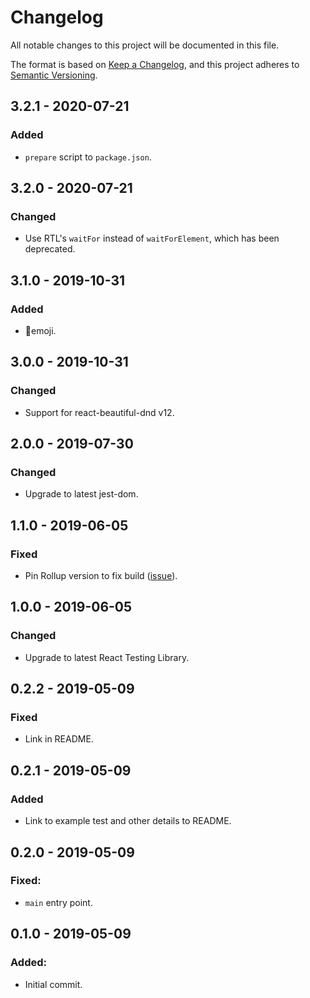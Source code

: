 # Changelog

All notable changes to this project will be documented in this file.

The format is based on [Keep a Changelog](https://keepachangelog.com/en/1.0.0/),
and this project adheres to [Semantic Versioning](https://semver.org/spec/v2.0.0.html).

## 3.2.1 - 2020-07-21

### Added

- `prepare` script to `package.json`.

## 3.2.0 - 2020-07-21

### Changed

- Use RTL's `waitFor` instead of `waitForElement`, which has been deprecated.

## 3.1.0 - 2019-10-31

### Added

- 🧤emoji.

## 3.0.0 - 2019-10-31

### Changed

- Support for react-beautiful-dnd v12.

## 2.0.0 - 2019-07-30

### Changed

- Upgrade to latest jest-dom.

## 1.1.0 - 2019-06-05

### Fixed

- Pin Rollup version to fix build ([issue](https://github.com/rollup/rollup/issues/2894)).

## 1.0.0 - 2019-06-05

### Changed

- Upgrade to latest React Testing Library.

## 0.2.2 - 2019-05-09

### Fixed

- Link in README.

## 0.2.1 - 2019-05-09

### Added

- Link to example test and other details to README.

## 0.2.0 - 2019-05-09

### Fixed:

- `main` entry point.

## 0.1.0 - 2019-05-09

### Added:

- Initial commit.
